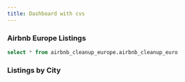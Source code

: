 ```yaml
---
title: Dashboard with cvs
---
```


### Airbnb Europe Listings

```sql airbnbs
select * from airbnb_cleanup_europe.airbnb_cleanup_euro
```

<DataTable data={airbnbs} />


### Listings by City

<!-- <LineChart 
    data={airbnbs}
    x=City
    y=Price 
    yAxisTitle="Prices per City"
    y2SeriesType=bar
/> -->


<Heatmap 
    data={airbnbs} 
    x=Day 
    y=City 
    value=Price 
    valueFmt=usd 
/>


<!-- <Histogram
    data={airbnbs}
    x=City
/> -->

<!-- <FunnelChart 
    data={airbnbs} 
    nameCol=Price
    valueCol=City
/> -->